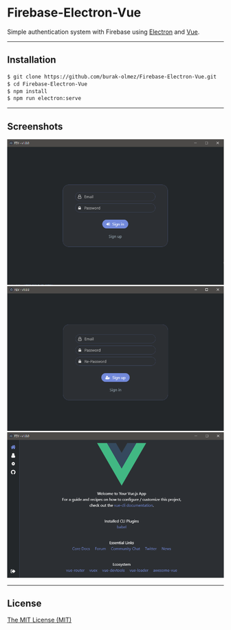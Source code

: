 # Firebase-Electron-Vue
Simple authentication system with Firebase using [Electron](https://github.com/electron/electron) and [Vue](https://github.com/vuejs/vue).

---

## Installation 
```bash
$ git clone https://github.com/burak-olmez/Firebase-Electron-Vue.git
$ cd Firebase-Electron-Vue
$ npm install
$ npm run electron:serve
```

---

## Screenshots
<img src="./screenshots/screen1.png" />
<img src="./screenshots/screen2.png" />
<img src="./screenshots/screen3.png" />

---

## License
[The MIT License (MIT)](./LICENSE)
